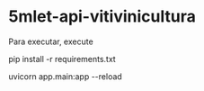 # 5mlet-api-vitivinicultura

Para executar, execute

pip install -r requirements.txt

uvicorn app.main:app --reload
